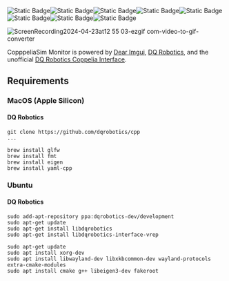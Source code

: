 ![Static Badge](https://img.shields.io/badge/Platform-Ubuntu_x64-orange)![Static Badge](https://img.shields.io/badge/tested-green)![Static Badge](https://img.shields.io/badge/Platform-Apple_silicon-magenta)![Static Badge](https://img.shields.io/badge/untested-red)![Static Badge](https://img.shields.io/badge/Written_in-C%2B%2B17-blue)![Static Badge](https://img.shields.io/badge/dqrobotics-cpp-ff0000)![Static Badge](https://img.shields.io/badge/dqrobotics-interface_coppeliasim-ff0000)![Static Badge](https://img.shields.io/badge/backend-glfw_opengl3-green)

![ScreenRecording2024-04-23at12 55 03-ezgif com-video-to-gif-converter](https://github.com/juanjqo/coppeliasim_monitor/assets/23158313/752ca428-49db-4df5-9d47-04605d04c556)


CopppeliaSim Monitor is powered by [Dear Imgui](https://github.com/ocornut/imgui), [DQ Robotics](https://dqrobotics.github.io/), and the unofficial [DQ Robotics Coppelia Interface](https://github.com/juanjqo/cpp-interface-coppeliasim).


## Requirements


### MacOS (Apple Silicon)

#### DQ Robotics

```shell
git clone https://github.com/dqrobotics/cpp
...
```

```shell
brew install glfw
brew install fmt
brew install eigen
brew install yaml-cpp
```

### Ubuntu 

#### DQ Robotics

```shell
sudo add-apt-repository ppa:dqrobotics-dev/development
sudo apt-get update
sudo apt-get install libdqrobotics
sudo apt-get install libdqrobotics-interface-vrep
```

```shell
sudo apt-get update
sudo apt install xorg-dev
sudo apt install libwayland-dev libxkbcommon-dev wayland-protocols extra-cmake-modules
sudo apt install cmake g++ libeigen3-dev fakeroot
```
